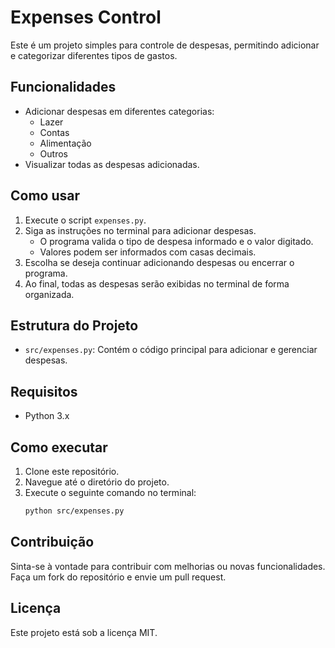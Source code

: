 # Expenses Control

Este é um projeto simples para controle de despesas, permitindo adicionar e categorizar diferentes tipos de gastos.

## Funcionalidades

- Adicionar despesas em diferentes categorias:
  - Lazer
  - Contas
  - Alimentação
  - Outros
- Visualizar todas as despesas adicionadas.

## Como usar

1. Execute o script `expenses.py`.
2. Siga as instruções no terminal para adicionar despesas.
   - O programa valida o tipo de despesa informado e o valor digitado.
   - Valores podem ser informados com casas decimais.
3. Escolha se deseja continuar adicionando despesas ou encerrar o programa.
4. Ao final, todas as despesas serão exibidas no terminal de forma organizada.

## Estrutura do Projeto

- `src/expenses.py`: Contém o código principal para adicionar e gerenciar despesas.

## Requisitos

- Python 3.x

## Como executar

1. Clone este repositório.
2. Navegue até o diretório do projeto.
3. Execute o seguinte comando no terminal:
   ```bash
   python src/expenses.py
   ```

## Contribuição

Sinta-se à vontade para contribuir com melhorias ou novas funcionalidades. Faça um fork do repositório e envie um pull request.

## Licença

Este projeto está sob a licença MIT.

